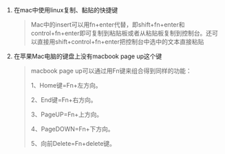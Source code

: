 1. 在mac中使用linux复制、黏贴的快捷键

   > Mac中的insert可以用fn+enter代替，即shift+fn+enter和control+fn+enter即可复制到粘贴板或者从粘贴板复制到控制台。还可以直接用shift+control+fn+enter把控制台中选中的文本直接粘贴

2. 在苹果Mac电脑的键盘上没有macbook page up这个键

   > macbook page up可以通过用Fn键来组合得到同样的功能：
   >
   > 1、Home键=Fn+左方向。
   >
   > 2、End键=Fn+右方向。
   >
   > 3、PageUP=Fn+上方向。
   >
   > 4、PageDOWN=Fn+下方向。
   >
   > 5、向前Delete=Fn+delete键。
